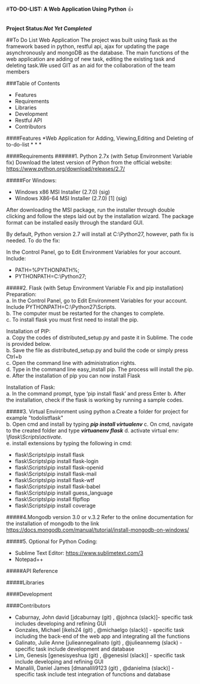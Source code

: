 ﻿#**TO-DO-LIST: A Web Application Using Python** :+1:

##
<b>Project Status:<i>Not Yet Completed</i></b>

##To Do List Web Application
The project was built using flask as the framework based in python, restful api, ajax for updating the page asynchronously and mongoDB as the database. The main functions of the web application are adding of new task, editing the existing task and deleting task.We used GIT as an aid for the collaboration of the team members

###Table of Contents
* Features
* Requirements
* Libraries
* Development
* Restful API
* Contributors

####Features
*Web Application for Adding, Viewing,Editing and Deleting of to-do-list
*
*
*

####Requirements
######1.	Python 2.7x (with Setup Environment Variable fix)
Download the latest version of Python from the official website:
https://www.python.org/download/releases/2.7/ 

#####For Windows: 
* Windows x86 MSI Installer (2.7.0) (sig)
* Windows X86-64 MSI Installer (2.7.0) [1] (sig)

After downloading the MSI package, run the installer through double clicking and follow the steps laid out by the installation wizard. The package format can be installed easily through the standard GUI.

By default, Python version 2.7 will install at C:\Python27\, however, path fix is needed.
To do the fix:

In the Control Panel, go to Edit Environment Variables for your account. Include:
* PATH=%PYTHONPATH%;
* PYTHONPATH=C:\Python27;

#####2. Flask (with Setup Environment Variable Fix and pip installation)
Preparation:<br/>
a.	In the Control Panel, go to Edit Environment Variables for your account. Include PYTHONPATH=C:\Python27\Scripts.<br/>
b.	The computer must be restarted for the changes to complete.<br/>
c.	To install flask you must first need to install the pip.<br/>

Installation of PIP:<br/>
a.	Copy the codes of distributed_setup.py and paste it in Sublime. The code is provided below.<br/>
b.	Save the file as distributed_setup.py and build the code or simply press Ctrl+b<br/>
c.	Open the command line with administration rights.<br/>
d.	Type in the command line easy_install pip. The process will install the pip.<br/>
e.	After the installation of pip you can now install Flask<br/>

Installation of Flask:<br/>
a.	In the command prompt, type ‘pip install flask’ and press Enter
b.	After the installation, check if the flask is working by running a sample codes.

#####3. Virtual Environment using python
a.Create a folder for project for example "todolistflask"<br/>
b. Open cmd and install by typing <b><i>pip install virtualenv</i></b>
c. On cmd, navigate to the created folder and type <b><i>virtuanenv flask</i></b>
d. activate virtual env:	<i>\flask\Scripts\activate.</i><br/>
e. install extensions by typing the following in cmd:<br/>
<ul>
<li>flask\Scripts\pip install flask</li>
<li>flask\Scripts\pip install flask-login</li>
<li>flask\Scripts\pip install flask-openid</li>
<li>flask\Scripts\pip install flask-mail</li>
<li>flask\Scripts\pip install flask-wtf</li>
<li>flask\Scripts\pip install flask-babel</li>
<li>flask\Scripts\pip install guess_language</li>
<li>flask\Scripts\pip install flipflop</li>
<li>flask\Scripts\pip install coverage</li>
</ul>

#####4.Mongodb version 3.0 or v.3.2
Refer to the online documentation for the installation of mongodb to the link https://docs.mongodb.com/manual/tutorial/install-mongodb-on-windows/

#####5.	Optional for Python Coding:
*	Sublime Text Editor: https://www.sublimetext.com/3
*	Notepad++

#####API Reference


#####Libraries


####Development

####Contributors
* Caburnay, John david [jdcaburnay (git) , @johnca (slack)]- specific task includes developing and refining GUI
* Gonzales, Michael [ikels24 (git) , @michaelgo (slack)] - specific task including the back-end of the web app and integrating all the functions 
* Galinato, Julie Anne [julieannegalinato (git) , @julieannemg (slack) - specific task include development and database
* Lim, Genesis [genesisyeshua (git) , @genesisl (slack)] - specific task include developing and refining GUI
* Manalili, Daniel James [dmanalili9123 (git) , @danielma (slack)] - specific task include test integration of functions and database
